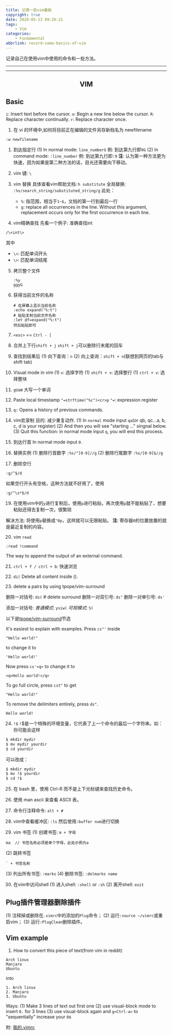 ```yaml
---
title: 记录一些vim基础
copyright: true
date: 2020-05-13 09:26:21
tags:
    - Vim
categories: 
    - Fundamental
abbrlink: record-some-basics-of-vim
---
```

记录自己在使用vim中使用的命令和一些方法。

---
<!-- toc -->

---

<center><h2> VIM </h2></center>

## Basic

`i`: Insert text before the cursor.
`o`: Begin a new line below the cursor.
`R`: Replace character continually.
`r`: Replace character once.

1. 在 vi 的环境中,如何将目前正在编辑的文件另存新档名为 newfilename
  ```
  :w newfilename
  ```

1. 到达指定行
  (1) In normal mode: `line_numberG`
  例: 到达第九行即`9G`
  (2) In command mode: `:line_number`
  例: 到达第九行即`:9`
  **注**: 认为第一种方法更为快速，因为如果是第二种方法的话，目光还需要向下移动。

2. vim <leader>键: `\`
3. vim 替换
   具体查看vim帮助文档`:h substitute`
   全局替换: `:%s/search_string/substituted_string/g`
   此处：
   - `%`: 指范围，相当于`1~$`，文档的第一行到最后一行
   - `g`: replace all occurrences in the line. Without this argument, replacement occurs only for the first occurrence in  each line.

4. vim精确查找
  先看一个例子: 准确查找int
  ```
  /\<int\>
  ```
  其中
  - `\<`: 匹配单词开头
  - `\>`: 匹配单词结尾

5. 拷贝整个文件
   ```
   :%y
   ggyG
   ```

6. 获得当前文件的名称
   ```
   # 在屏幕上显示当前名称
   :echo expand("%:t")
   # 粘贴复制当前文件名称
   :let @f=expand("%:t")
   然后粘贴即可
   ```

7. `<esc>` == `Ctrl - [`
8. 合并上下行`shift + j`
   `shift + j`可以删除行末尾的回车
9. 查找到结果后
   (1) 向下查询：`n`
   (2) 向上查询：`shift + n`(联想到网页的tab与shift tab)

10. Visual mode in vim
   (1) `v`: 选择字符
   (1) `shift + v`: 选择整行
   (1) `ctrl + v`: 选择整块

11. `gUaW`
  大写一个单词

12. Paste local timestamp
  `"=strftime("%c")<cr>p`
  `"=`: expression register

13. `q:`
  Opens a history of previous commands.

14. vim宏录制
   目的: 减少重复动作.
   (1) In `normal` mode input `qa`(or qb, qc...a, b, c, d is your register)
   (2) And then you will see "starting ..." singnal below.
   (3) Quit this function: in normal mode input `q`, you will end this process.

16. 到达行首
In normal mode input `0`.

17. 替换实例
  (1) 删除行首数字
    `:%s/^[0-9]//g`
  (2) 删除行尾数字
    `:%s/[0-9]$//g`

18. 删除空行
  ```
  :g/^$/d
  ```
  如果空行开头有空格，这种方法就不好用了，使用
  
  ```
  :g/^\s*$/d
  ```

19. 在使用vim中的`y`进行复制后，使用`p`进行粘贴，再次使用`p`就不能粘贴了，想要粘贴还得去复制一次，很繁琐

  解决方法: 将使用`p`替换成`"0p`，这样就可以无限粘贴。
  **注**: 寄存器`0`的位置放置的就是最近复制的内容。

20. vim `read`
  ```
  :read !command
  ```
  The way to append the output of an external command.

21. `ctrl + f / ctrl + b`: 快速浏览
22. `di(`
  Delete all content inside ().

23. delete a pairs by using tpope/vim-surround

   删除一对括号: `ds(` # delete surround
   删除一对双引号: `ds"`
   删除一对单引号: `ds'`
   
   添加一对括号:
   *普通模式*: `ysiw(`
   *可视模式*: `S(`
   
   以下是[tpope/vim-surround](https://github.com/tpope/vim-surround)节选
   
   It's easiest to explain with examples. Press `cs"'` inside
   ```
   "Hello world!"
   ```
   to change it to
   ```
   'Hello world!'
   ```
   Now press `cs'<q>` to change it to
   ```
   <q>Hello world!</q>
   ```
   To go full circle, press `cst"` to get
   ```
   "Hello world!"
   ```
   To remove the delimiters entirely, press `ds"`.
   
   ```
   Hello world!
   ```

24. `!$`
  `!`$是一个特殊的环境变量，它代表了上一个命令的最后一个字符串。如：你可能会这样
  ```bash
  $ mkdir mydir
  $ mv mydir yourdir
  $ cd yourdir
  ```
  
  可以改成：
  ```bash
  $ mkdir mydir
  $ mv !$ yourdir
  $ cd !$
  ```
25. 在 bash 里，使用 Ctrl-R 而不是上下光标键来查找历史命令。
26. 使用 man ascii 来查看 ASCII 表。
27. 命令行注释命令: `alt + #`
28. vim中查看缓冲区: `:ls`
  然后使用`:buffer num`进行切换

29. vim 书签
(1) 创建书签: `m + 字母`
  ```
  ma  // 书签名称必须是单个字母，此处示例为a
  ```
(2) 跳转书签
  ```
  ` + 书签名称
  ```
(3) 列出所有书签: `:marks`
(4) 删除书签: `:delmarks name`

30. 在vim中访问shell
  (1) 进入shell: `:shell` or `:sh`
  (2) 离开shell: `exit`

## Plug插件管理器删除插件

(1) 注释掉或删除在`.vimrc`中的添加的`Plug`命令；
(2) 运行`:source ~/vimrc`或重启vim；
(3) 运行`:PlugClean`删除插件。

## Vim example

1. How to convert this piece of text(from vim in reddit)
  ```
  Arch linux
  Manjaro
  Ubuntu
  ```
  into
  ```
  1. Arch linux
  2. Manjaro
  3. Ubuntu
  ```
  
  Ways:
  (1) Make 3 lines of text out first one
  (2) use visual-block mode to insert `0.` for 3 lines
  (3) use visual-block again and `g<Ctrl-a>` to "sequentially" increase your `0`s

附: [我的.vimrc][1]

[1]: https://github.com/ONGOING-Z/dotfiles/blob/master/.vimrc

